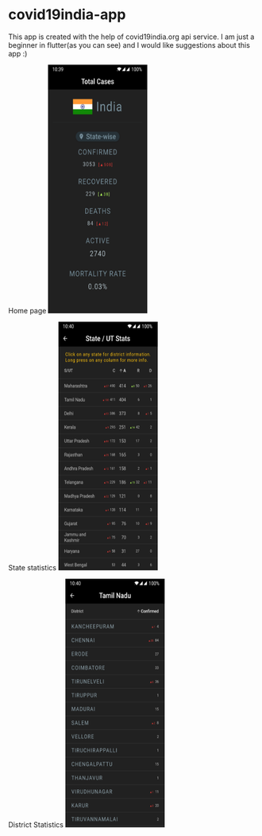 # covid19india-app
This app is created with the help of covid19india.org api service.
I am just a beginner in flutter(as you can see) and I would like suggestions about this app :)


Home page
<img src="https://github.com/dhruvrathod2000/covid19india-app/blob/master/Screenshot_20200403-223947.jpg" width="200" height="500">

State statistics
<img src="https://github.com/dhruvrathod2000/covid19india-app/blob/master/Screenshot_20200403-224002.jpg" height="500" width="200">

District Statistics
<img src="https://github.com/dhruvrathod2000/covid19india-app/blob/master/Screenshot_20200403-224015.jpg" height="500" width="200">
